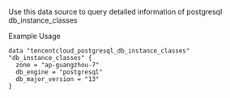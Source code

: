 Use this data source to query detailed information of postgresql db_instance_classes

Example Usage

```hcl
data "tencentcloud_postgresql_db_instance_classes" "db_instance_classes" {
  zone = "ap-guangzhou-7"
  db_engine = "postgresql"
  db_major_version = "13"
}
```